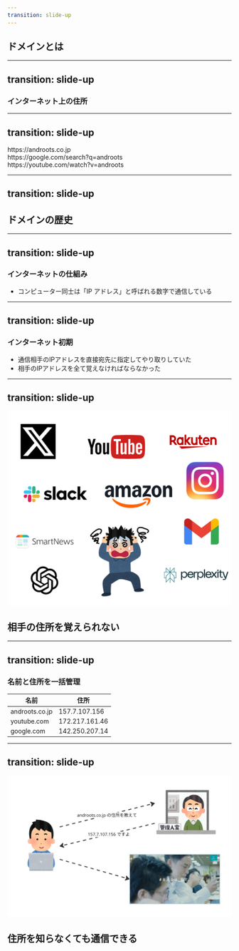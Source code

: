 ```yaml
---
transition: slide-up
---
```


## ドメインとは

---
transition: slide-up
---

### インターネット上の住所

---
transition: slide-up
---

<div className="font-semibold text-[45px] italic">
https://<span v-mark.underline.red=1>androots.co.jp</span>
<br/>
https://<span v-mark.underline.red=1>google.com</span>/search?q=androots
<br/>
https://<span v-mark.underline.red=1>youtube.com</span>/watch?v=androots
</div>

---
transition: slide-up
---

## ドメインの歴史

<!-- ここでは、初期のIPアドレスでの通信から、名前と住所の一元管理、DNS誕生までの流れを説明します。 -->

---
transition: slide-up
---

### インターネットの仕組み

- コンピューター同士は「IP アドレス」と呼ばれる数字で通信している

---
transition: slide-up
---

### インターネット初期

- 通信相手のIPアドレスを直接宛先に指定してやり取りしていた
- 相手のIPアドレスを全て覚えなければならなかった

---
transition: slide-up
---

<img
  className="w-[1000px] h-auto"
  src="./01.png"
/>
<div v-click className="absolute backdrop-blur-md top-0 left-0 w-full h-full flex items-center justify-center transition-all duration-300">
    <h2>
      相手の住所を覚えられない
    </h2>
</div>

<!-- ※ 画像 "./01.png" は、数字だけのIPアドレスが羅列されたリストや、混乱する様子を表す図が効果的です。 -->

---
transition: slide-up
---

### 名前と住所を一括管理

<div>
    <table className="max-w-[500px] max-auto">
      <thead>
        <tr>
          <th>名前</th>
          <th>住所</th>
        </tr>
      </thead>
      <tbody>
        <tr>
          <td>androots.co.jp</td>
          <td>157.7.107.156</td>
        </tr>
        <tr>
          <td>youtube.com</td>
          <td>172.217.161.46</td>
        </tr>
        <tr>
          <td>google.com</td>
          <td>142.250.207.14</td>
        </tr>
      </tbody>
    </table>
</div>

<!-- ※ 表は、ドメイン（名前）とIPアドレス（住所）の対応表を示し、名前で管理するメリットを直感的に伝えるのに役立ちます。 -->

---
transition: slide-up
---

<img src="./02.jpg" className="w-[1200px] h-auto"/>
<div v-click className="absolute backdrop-blur-md top-0 left-0 w-full h-full flex items-center justify-center transition-all duration-300">
    <h2>
      住所を知らなくても通信できる
    </h2>
</div>

<!-- ※ 画像 "./02.jpg" は、DNSの仕組みにより、ユーザーがドメイン名を入力するだけで目的のウェブサイトに接続できる様子を表現した図やイラストを使用すると良いでしょう。 -->

